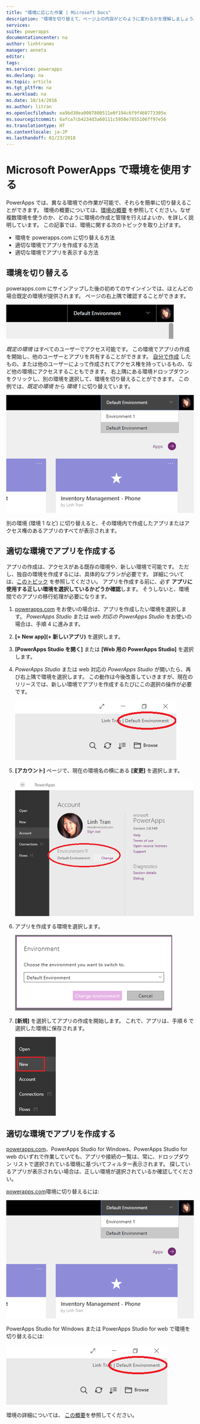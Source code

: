 ```yaml
---
title: "環境に応じた作業 | Microsoft Docs"
description: "環境を切り替えて、ページ上の内容がどのように変わるかを理解しましょう。"
services: 
suite: powerapps
documentationcenter: na
author: linhtranms
manager: anneta
editor: 
tags: 
ms.service: powerapps
ms.devlang: na
ms.topic: article
ms.tgt_pltfrm: na
ms.workload: na
ms.date: 10/14/2016
ms.author: litran
ms.openlocfilehash: ea9bd30ea9007800511e0f194c6f9f460773305e
ms.sourcegitcommit: 6afca7cb4234d3a60111c5950e7855106ff97e56
ms.translationtype: HT
ms.contentlocale: ja-JP
ms.lasthandoff: 01/23/2018
---
```

# <a name="working-with-environments-and-microsoft-powerapps"></a>Microsoft PowerApps で環境を使用する
PowerApps では、異なる環境での作業が可能で、それらを簡単に切り替えることができます。 環境の概要については、[環境の概要](environments-overview.md) を参照してください。なぜ複数環境を使うのか、どのように環境の作成と管理を行えばよいか、を詳しく説明しています。 この記事では、環境に関する次のトピックを取り上げます。

* 環境を powerapps.com に切り替える方法
* 適切な環境でアプリを作成する方法
* 適切な環境でアプリを表示する方法

## <a name="switch-the-environment"></a>環境を切り替える
powerapps.com にサインアップした後の初めてのサインインでは、ほとんどの場合既定の環境が提供されます。 ページの右上隅で確認することができます。

![既定の環境](./media/working-with-environments/env-dropdown.png)

*既定の環境* はすべてのユーザーでアクセス可能です。 この環境でアプリの作成を開始し、他のユーザーとアプリを共有することができます。 [自分で作成](environments-administration.md) したもの、または他のユーザーによって作成されてアクセス権を持っているもの、など他の環境にアクセスすることもできます。 右上隅にある環境ドロップダウンをクリックし、別の環境を選択して、環境を切り替えることができます。 この例では、*既定の環境* から *環境 1* に切り替えています。

![環境の切り替え](./media/working-with-environments/switch-env.png)

別の環境 (環境 1 など) に切り替えると、その環境内で作成したアプリまたはアクセス権のあるアプリのすべてが表示されます。

## <a name="create-apps-in-the-right-environment"></a>適切な環境でアプリを作成する
アプリの作成は、アクセスがある既存の環境や、新しい環境で可能です。 ただし、独自の環境を作成するには、具体的なプランが必要です。 詳細については、[このトピック](pricing-billing-skus.md) を参照してください。 アプリを作成する前に、必ず **アプリに使用する正しい環境を選択しているかどうか確認**します。 そうしないと、環境間でのアプリの移行処理が必要になります。

1. [powerapps.com](http://web.powerapps.com) をお使いの場合は、アプリを作成したい環境を選択します。 *PowerApps Studio* または *web 対応の PowerApps Studio* をお使いの場合は、手順 4 に進みます。

2. **[+ New app]\(+ 新しいアプリ\)** を選択します。

3. **[PowerApps Studio を開く]** または **[Web 用の PowerApps Studio]** を選択します。

4. *PowerApps Studio* または web 対応の *PowerApps Studio* が開いたら、再び右上隅で環境を選択します。 この動作は今後改善していきますが、現在のリリースでは、新しい環境でアプリを作成するたびにこの選択の操作が必要です。

    ![Studio 環境の切り替え](./media/working-with-environments/studio-switch-env.PNG)

5. **[アカウント]** ページで、現在の環境名の横にある **[変更]**  を選択します。

    ![Studio 環境の切り替え](./media/working-with-environments/studio-env-dropdown.PNG)

6. アプリを作成する環境を選択します。

    ![Studio 環境の切り替え](./media/working-with-environments/studio-env-dropdown2.PNG)

7. **[新規]** を選択してアプリの作成を開始します。 これで、アプリは、手順 6 で選択した環境に保存されます。

    ![Studio 環境の切り替え](./media/working-with-environments/new-app.PNG)

## <a name="view-apps-in-the-right-environment"></a>適切な環境でアプリを作成する
[powerapps.com](http://web.powerapps.com)、PowerApps Studio for Windows、PowerApps Studio for web のいずれで作業していても、アプリや接続の一覧は、常に、ドロップダウン リストで選択されている環境に基づいてフィルター表示されます。 探しているアプリが表示されない場合は、正しい環境が選択されているか確認してください。

[powerapps.com](http://web.powerapps.com)環境に切り替えるには: 

![環境の切り替え](./media/working-with-environments/switch-env.png)

PowerApps Studio for Windows または PowerApps Studio for web で環境を切り替えるには:

![Studio 環境の切り替え](./media/working-with-environments/studio-switch-env.PNG)

環境の詳細については、 [この概要](environments-overview.md)を参照してください。
